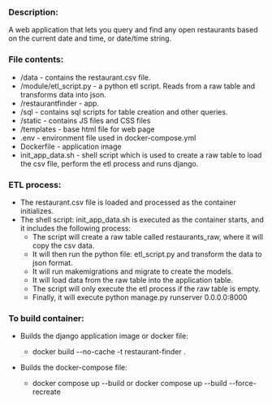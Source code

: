 
### Description:
A web application that lets you query and find any open restaurants based on the current date and time, or date/time string.

### File contents:
* /data - contains the restaurant.csv file.
* /module/etl_script.py - a python etl script. Reads from a raw table and transforms data into json.
* /restaurantfinder - app.
* /sql - contains sql scripts for table creation and other queries.
* /static - contains JS files and CSS files
* /templates - base html file for web page
* .env - environment file used in docker-compose.yml
* Dockerfile - application image
* init_app_data.sh - shell script which is used to create a raw table to load the csv file, perform the etl process and runs django.
  
### ETL process:
* The restaurant.csv file is loaded and processed as the container initializes.
* The shell script: init_app_data.sh is executed as the container starts, and it includes the following process:
  * The script will create a raw table called restaurants_raw, where it will copy the csv data.
  * It will then run the python file: etl_script.py and transform the data to json format.
  * It will run makemigrations and migrate to create the models.
  * It will load data from the raw table into the application table.
  * The script will only execute the etl process if the raw table is empty.
  * Finally, it will execute python manage.py runserver 0.0.0.0:8000


### To build container:

* Builds the django application image or docker file:
  * docker build --no-cache -t restaurant-finder . 

* Builds the docker-compose file:
  * docker compose up --build or docker compose up --build --force-recreate  